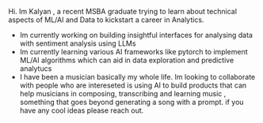 Hi. Im Kalyan , a recent MSBA graduate trying to learn about technical aspects of ML/AI and Data to kickstart a career in Analytics. 
- Im currently working on building insightful interfaces for analysing data with sentiment analysis using LLMs
- Im currently learning various AI frameworks like pytorch to implement ML/AI algorithms which can aid in data exploration and predictive analytucs
- I have been a musician basically my whole life. Im looking to collaborate with people who are intereseted is using AI to build products that can help
  musicians in composing, transcribing and learning music , something that goes beyond generating a song with a prompt. if you have any cool ideas please reach out.


<!--
**xpshn1/xpshn1** is a ✨ _special_ ✨ repository because its `README.md` (this file) appears on your GitHub profile.

Here are some ideas to get you started:

- 🔭 I’m currently working on ...
- 🌱 I’m currently learning ...
- 👯 I’m looking to collaborate on ...
- 🤔 I’m looking for help with ...
- 💬 Ask me about ...
- 📫 How to reach me: ...
- 😄 Pronouns: ...
- ⚡ Fun fact: ...
-->
